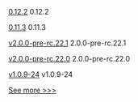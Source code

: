 
[0.12.2](https://github.com/hyperledger/aries-cloudagent-python/releases/tag/0.12.2) 0.12.2

[0.11.3](https://github.com/hyperledger/aries-cloudagent-python/releases/tag/0.11.3) 0.11.3

[v2.0.0-pre-rc.22.1](https://github.com/hyperledger/iroha/releases/tag/v2.0.0-pre-rc.22.1) 2.0.0-pre-rc.22.1

[v2.0.0-pre-rc.22.0](https://github.com/hyperledger/iroha/releases/tag/v2.0.0-pre-rc.22.0) 2.0.0-pre-rc.22.0

[v1.0.9-24](https://github.com/hyperledger-labs/fabric-operations-console/releases/tag/v1.0.9-24) v1.0.9-24


[See more >>>](https://start-here.hyperledger.org/releases)
